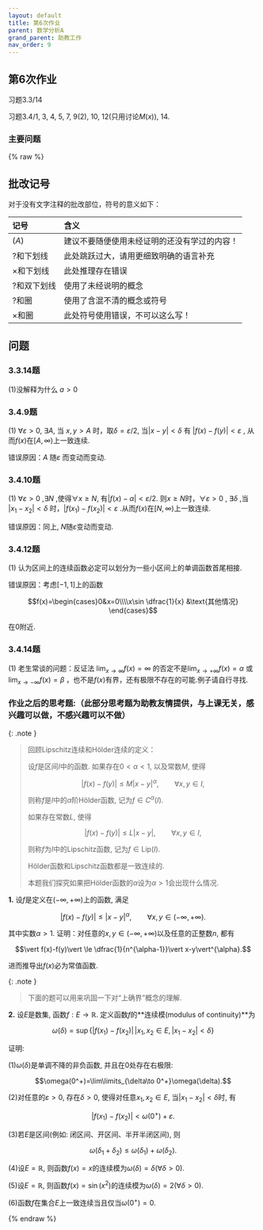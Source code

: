 ```yaml
---
layout: default
title: 第6次作业
parent: 数学分析A
grand_parent: 助教工作
nav_order: 9
---
```


## 第6次作业

习题3.3/14

习题3.4/1, 3, 4, 5, 7, 9(2), 10, 12(只用讨论$M(x)$), 14.

### 主要问题

{% raw %}

## 批改记号

对于没有文字注释的批改部位，符号的意义如下：

| 记号         | 含义 |
|:-------------|:--------------------------------------------|
| $(A)$        | 建议不要随便使用未经证明的还没有学过的内容！ |
| $?$和下划线  | 此处跳跃过大，请用更细致明确的语言补充  |
| $\times$和下划线  | 此处推理存在错误 |
| $?$和双下划线  | 使用了未经说明的概念 |
| $?$和圈 | 使用了含混不清的概念或符号 |
| $\times$和圈 | 此处符号使用错误，不可以这么写！ |

## 问题

### 3.3.14题

$(1)$没解释为什么 $a>0$ 

### 3.4.9题

$(1)$ $\forall\varepsilon>0$, $\exists A$, 当 $x,y>A$ 时，取$\delta=\varepsilon/2$, 当$\vert x-y\vert <\delta$ 有 $\vert f(x)-f(y)\vert <\varepsilon$ , 从而$f(x)$在$[A,\infty)$上一致连续.

错误原因：$A$ 随$\varepsilon$ 而变动而变动.

### 3.4.10题

$(1)$ $\forall\varepsilon>0$ ,$\exists N$ ,使得$\forall x\geq N$, 有$\vert f(x)-\alpha\vert <\varepsilon/2$. 则$x\geq N$时，$\forall \varepsilon > 0$ , $\exists \delta$ ,当 $\vert x_1-x_2\vert <\delta$ 时，$\vert f(x_1)-f(x_2)\vert <\varepsilon$ .从而$f(x)$在$[N,\infty)$上一致连续.

错误原因：同上, $N$随$\varepsilon$变动而变动.

### 3.4.12题

$(1)$ 认为区间上的连续函数必定可以划分为一些小区间上的单调函数首尾相接.

错误原因：考虑$[-1,1]$上的函数

$$f(x)=\begin{cases}0&x=0\\\\x\sin \dfrac{1}{x} &\text{其他情况} \end{cases}$$

在$0$附近.

### 3.4.14题

$(1)$ 老生常谈的问题：反证法 $\lim_{x\to\infty}f(x)=\infty$ 的否定不是$\lim_{x\to+\infty}f(x)=\alpha$ 或$\lim_{x\to-\infty}f(x)=\beta$ ，也不是$f(x)$有界，还有极限不存在的可能.例子请自行寻找.




### 作业之后的思考题:（此部分思考题为助教友情提供，与上课无关，感兴趣可以做，不感兴趣可以不做）

{: .note }
> 回顾Lipschitz连续和Hölder连续的定义：
>
> 设$f$是区间$I$中的函数. 如果存在$0 < \alpha < 1$, 以及常数$M$, 使得
> 
> $$\vert f(x)-f(y)\vert \le M\vert x-y\vert ^{\alpha}, \qquad \forall x,y\in I,$$
>
> 则称$f$是$I$中的$\alpha$阶Hölder函数, 记为$f\in C^{\alpha}(I)$. 
>
> 如果存在常数$L$, 使得
>
> $$\vert f(x)-f(y)\vert \le L\vert x-y\vert , \qquad \forall x,y\in I,$$
>
> 则称$f$为$I$中的Lipschitz函数, 记为$f\in \mathrm{Lip}(I)$.
>
> Hölder函数和Lipschitz函数都是一致连续的. 
>
> 本题我们探究如果把Hölder函数的$\alpha$设为$\alpha>1$会出现什么情况. 

**1.** 设$f$是定义在$(-\infty,+\infty)$上的函数, 满足

$$\vert f(x)-f(y)\vert \le\vert x-y\vert^{\alpha},  \qquad \forall x,y\in(-\infty,+\infty).$$

其中实数$\alpha>1$. 
证明：对任意的$x,y\in(-\infty,+\infty)$以及任意的正整数$n$, 都有

$$\vert f(x)-f(y)\vert \le \dfrac{1}{n^{\alpha-1}}\vert x-y\vert^{\alpha}.$$

进而推导出$f(x)$必为常值函数.


{: .note }
> 下面的题可以用来巩固一下对“上确界”概念的理解.

**2.** 设$E$是数集, 函数$f:E\to\mathbb{R}$. 定义函数$f$的**连续模(modulus of continuity)**为

$$\omega(\delta)=\sup\{\vert f(x_1)-f(x_2)\vert \,\vert x_1,x_2\in E, \vert x_1-x_2\vert  < \delta\}$$

证明: 

(1)$\omega(\delta)$是单调不降的非负函数, 并且在$0$处存在右极限:

$$\omega(0^+)=\lim\limits_{\delta\to 0^+}\omega(\delta).$$

(2)对任意的$\varepsilon>0$, 存在$\delta > 0$, 使得对任意$x_1,x_2\in E$, 当$\vert x_1 - x_2 \vert < \delta$时, 有

$$\vert f(x_1)-f(x_2)\vert  < \omega(0^+) + \varepsilon.$$

(3)若$E$是区间(例如: 闭区间、开区间、半开半闭区间), 则

$$\omega(\delta_1+\delta_2) \le \omega(\delta_1) + \omega(\delta_2).$$

(4)设$E=\mathbb{R}$, 则函数$f(x)=x$的连续模为$\omega(\delta)=\delta(\forall \delta>0)$.

(5)设$E=\mathbb{R}$, 则函数$f(x)=\sin(x^2)$的连续模为$\omega(\delta)=2(\forall \delta>0)$.

(6)函数$f$在集合$E$上一致连续当且仅当$\omega(0^+)=0$. 


{% endraw %}
